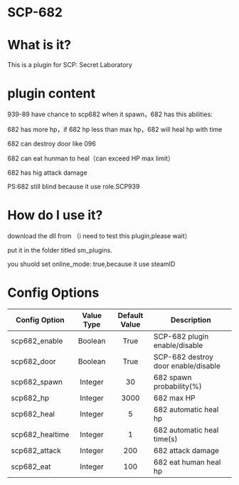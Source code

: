 # SCP-682
# What is it?
This is a plugin for SCP: Secret Laboratory
# plugin content
939-89 have chance to scp682 when it spawn，682 has this abilities:

682 has more hp，if 682 hp less than max hp，682 will heal hp with time

682 can destroy door like 096

682 can eat hunman to heal（can exceed HP max limit）

682 has hig attack damage

PS:682 still blind because it use role.SCP939

# How do I use it?
download the dll from （i need to test this plugin,please wait）

put it in the folder titled sm_plugins.

you shuold set online_mode: true,because it use steamID
# Config Options
Config Option | Value Type | Default Value | Description
--- | :---: | :---: | ---
scp682_enable | Boolean | True | SCP-682 plugin enable/disable
scp682_door | Boolean | True | SCP-682 destroy door enable/disable
scp682_spawn | Integer | 30 | 682 spawn probability(%)
scp682_hp | Integer | 3000 | 682 max HP
scp682_heal | Integer | 5 | 682 automatic heal hp
scp682_healtime | Integer | 1 | 682 automatic heal time(s)
scp682_attack | Integer | 200 | 682 attack damage
scp682_eat | Integer | 100 | 682 eat human heal hp
